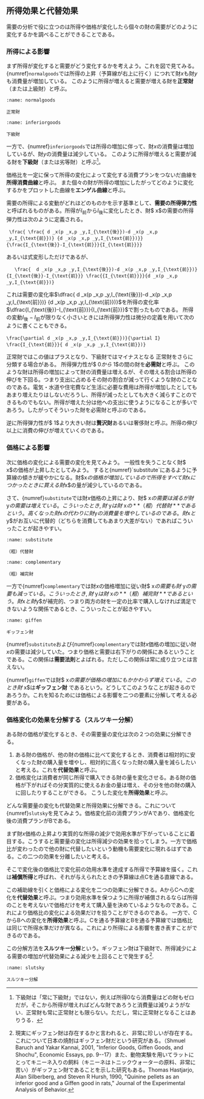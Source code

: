  
 ## 所得効果と代替効果
 需要の分析で役に立つのは所得や価格が変化したら個々の財の需要がどのように変化するかを調べることができることである。
 
 ### 所得による影響

 まず所得が変化すると需要がどう変化するかを考えよう。これを図で見てみる。{numref}`normalgoods`では所得の上昇（予算線が右上に行く）につれて財$x$も財$y$も消費量が増加している。
このように所得が増えると需要が増える財を**正常財**（または上級財）と呼ぶ。 

```{figure} ch3_img/normalgoods.svg
:name: normalgoods

正常財
```

```{figure} ch3_img/inferiorgoods.svg
:name: inferiorgoods

下級財
```




一方で、{numref}`inferiorgoods`では所得の増加に伴って、財$x$の消費量は増加しているが、財$y$の消費量は減少している。
このように所得が増えると需要が減る財を**下級財**（または劣等財）と呼ぶ[^note3]。

[^note3]:下級財は「常に下級財」ではない，例えば所得0なら消費量はどの財もゼロだが，そこから所得が増えればどんな財であろうと消費量は減りようがない．正常財も常に正常財とも限らない。ただし，常に正常財となることはありうる．

 価格比を一定に保って所得の変化によって変化する消費プランをつないだ曲線を**所得消費曲線**と呼ぶ。
 また個々の財が所得の増加にしたがってどのように変化するかをプロットした曲線を**エンゲル曲線**と呼ぶ。


需要の所得による変動がどれほどのものかを示す基準として、**需要の所得弾力性**と呼ばれるものがある。所得が$I_{\text{前}}$から$I_{\text{後}}$に変化したとき、財$ x$の需要の所得弾力性は次のように定義される。
 ```{math}
  \frac{ \frac{ d _x(p _x,p _y,I_{\text{後}})-d _x(p _x,p _y,I_{\text{前}})} {d _x(p _x,p _y,I_{\text{前}})}}{\frac{I_{\text{後}}-I_{\text{前}}}{I_{\text{前}}}}
 ```  
 あるいは式変形しただけであるが、
 ```{math}
    \frac{  d _x(p _x,p _y,I_{\text{後}})-d _x(p _x,p _y,I_{\text{前}})}{I_{\text{後}}-I_{\text{前}}} \frac{{I_{\text{前}}}}{d _x(p _x,p _y,I_{\text{前}})}
 ``` 
 
 これは需要の変化率$\dfrac{ d _x(p _x,p _y,I_{\text{後}})-d _x(p _x,p _y,I_{\text{前}})} {d _x(p _x,p _y,I_{\text{前}})}$を所得の変化率$\dfrac{I_{\text{後}}-I_{\text{前}}}{I_{\text{前}}}$で割ったものである。
所得の変動$I_{\text{後}}-I_{\text{前}}$が限りなく小さいときには所得弾力性は微分の定義を用いて次のように書くこともできる。
```{math}
\frac{\partial d _x(p _x,p _y,I_{\text{前}})}{\partial I} \frac{I_{\text{前}}}{ d _x(p _x,p _y,I_{\text{前}})}
``` 
 
 正常財ではこの値はプラスとなり、下級財ではマイナスとなる
 正常財をさらに分類する場合がある。
 所得弾力性が$ 0$から$ 1$の間の財を**必需財**と呼ぶ。
  このような財は所得の増加によって財の消費量は増えるが、その増える割合は所得の伸びを下回る。つまり支出に占めるその財の割合が減って行くような財のことなのである。電気・水道や住宅費など生活に必要な費用は所得が増加したとしてもあまり増えたりはしないだろうし、所得が減ったとしても大きく減らすことのできるものでもない。所得が増えた分は他への支出に使うようになることが多いであろう。したがってそういった財を必需財と呼ぶのである。
 
逆に所得弾力性が$ 1$より大きい財は**贅沢財**あるいは奢侈財と呼ぶ。所得の伸び以上に消費の伸びが増えていくのである。
 
 

###  価格による影響

 次に価格の変化による需要の変化を見てみよう。
  一般性を失うことなく財$ x$の価格が上昇したとしてみよう。
すると{numref}`substitute`にあるように予算線の傾きが緩やかになる。財$x$の価格が増加しているので所得をすべて財$x$につかったときに買える財$x$の量が減少しているのである。

さて、{numref}`substitute`では財$x$価格の上昇により、財$ x$の需要は減るが財$ y$の需要は増えている。こういったとき, 財$ y$は財$ x$の**（粗）代替財** であるという。高くなった財$x$の代わりに財$y$の消費量を増やしているのである。財$x$と$y$がお互いに代替的（どちらを消費してもあまり大差がない）であればこういったことが起きやすい。
  
```{figure} ch3_img/substitute.svg
:name: substitute

（粗）代替財
```


```{figure} ch3_img/complementary.svg
:name: complementary

（粗）補完財
```

一方で{numref}`complementary`では財$x$の価格増加に従い財$ x$の需要も財$ y$の需要も減っている。こういったとき, 財$ y$は財$ x$の**（粗）補完財** であるという。財$x$と財$y$が補完的、つまり両方の財を一定の比率で購入しなければ満足できないような関係であるとき、こういったことが起きやすい。



```{figure} ch3_img/giffen.svg
:name: giffen

ギッフェン財
```

 
{numref}`substitute`および{numref}`complementary`では財$x$価格の増加に従い財$x$の需要は減少していた。つまり価格と需要は右下がりの関係にあるということである。この関係は**需要法則**とよばれる。ただしこの関係は常に成り立つとは言えない。

 {numref}`giffen`では財$ x$の需要が価格の増加にもかかわらず増えている。このとき 財$ x$は**ギッフェン財** であるという。どうしてこのようなことが起きるのであろうか。これを知るためには価格による影響を二つの要素に分解して考える必要がある。



### 価格変化の効果を分解する（スルツキー分解） 
  ある財の価格が変化するとき、その需要量の変化は次の２つの効果に分解できる。
 1. ある財の価格が、他の財の価格に比べて変化するとき、消費者は相対的に安くなった財の購入量を増やし、相対的に高くなった財の購入量を減らしたいと考える。これを**代替効果**と呼ぶ。
 1. 価格変化は消費者が同じ所得で購入できる財の量を変化させる。ある財の価格が下がればその分実質的に使えるお金の量は増え、その分を他の財の購入に回したりすることができる。
  こうした変化を**所得効果**と呼ぶ。
  

 どんな需要量の変化も代替効果と所得効果に分解できる。これについて{numref}`slutsky`を見てみよう。価格変化前の消費プランがAであり、価格変化後の消費プランがBである。
 
 
まず財$x$価格の上昇より実質的な所得の減少で効用水準が下がっていることに着目する。こうすると需要量の変化は所得減少の効果を拾ってしまう。一方で価格比が変わったので他の財に代替したいという動機も需要変化に現れるはずである。この二つの効果を分離したいと考える。

 そこで変化後の価格比で変化前の効用水準を達成する所得で予算線を描く。これは**補償所得**と呼ばれ、それが与えられたときの予算線は点Cを通る直線である。

この補助線を引くと価格による変化を二つの効果に分解できる。AからCへの変化を**代替効果**と呼ぶ。つまり効用水準を保つように所得が補償されるならば所得のことを考えないで価格だけを考えて購入量を決めているようなものである。これにより価格比の変化による効果だけを拾うことができるのである。
一方で、CからBへの変化を**所得効果**と呼ぶ。Cを通る予算線とBを通る予算線では価格比は同じで所得水準だけが異なる。これにより所得による影響を書き表すことができるのである。

 この分解方法を**スルツキー分解**という。ギッフェン財は下級財で、所得減少による需要の増加が代替効果による減少を上回ることで発生する[^note4].
 
 
 [^note4]:現実にギッフェン財は存在するかと言われると、非常に珍しいが存在する。これについて日本の焼酎はギッフェン財だという研究がある。（Shmuel Baruch and Yakar Kannai, 2001, "Inferior Goods, Giffen Goods, and Shochu",  Economic Essays, pp. 9--17）また、動物実験を用いてラットにとってキニーネ入りの飼料（キニーネはトニックウォーターの原料、非常に苦い）がギッフェン財であることを示した研究もある。Thomas Hastjarjo, Alan Silberberg, and Steven R Hursh, 1990, "Quinine pellets as an inferior good and a Giffen good in rats," Journal of the Experimental Analysis of Behavior. 
 
```{figure} ch3_img/slutsky.svg
:name: slutsky

スルツキー分解
```
 
 




